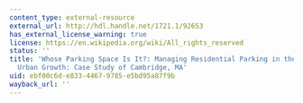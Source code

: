 ```yaml
---
content_type: external-resource
external_url: http://hdl.handle.net/1721.1/92653
has_external_license_warning: true
license: https://en.wikipedia.org/wiki/All_rights_reserved
status: ''
title: 'Whose Parking Space Is It?: Managing Residential Parking in the Context of
  Urban Growth: Case Study of Cambridge, MA'
uid: ebf00c6d-e833-4467-9785-e5bd95a87f9b
wayback_url: ''
---
```

